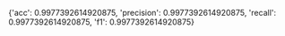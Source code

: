 {'acc': 0.9977392614920875, 'precision': 0.9977392614920875, 'recall': 0.9977392614920875, 'f1': 0.9977392614920875}
